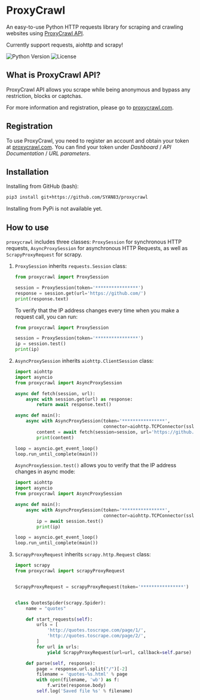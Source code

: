 # ProxyCrawl

An easy-to-use Python HTTP requests library for scraping and crawling websites using [ProxyCrawl API](https://proxycrawl.com).

Currently support requests, aiohttp and scrapy!

![Python Version](https://img.shields.io/pypi/pyversions/Django.svg)
![License](https://img.shields.io/github/license/mashape/apistatus.svg)

## What is ProxyCrawl API?

ProxyCrawl API allows you scrape while being anonymous and bypass any restriction, blocks or captchas. 

For more information and registration, please go to [proxycrawl.com](https://proxycrawl.com/).

## Registration

To use ProxyCrawl, you need to register an account and obtain your token at [proxycrawl.com](https://proxycrawl.com/). 
You can find your token under *Dashboard* / *API Documentation* / *URL parameters*.

## Installation

Installing from GitHub (bash):

```bash
pip3 install git+https://github.com/SYAN83/proxycrawl
```

Installing from PyPi is not available yet.

## How to use

`proxycrawl` includes three classes:
 `ProxySession` for synchronous HTTP requests, 
 `AsyncProxySession` for asynchronous HTTP Requests,
  as well as `ScrapyProxyRequest` for scrapy.
 
1. `ProxySession` inherits `requests.Session` class:

    ```python
    from proxycrawl import ProxySession
    
    session = ProxySession(token='****************')
    response = session.get(url='https://github.com/')
    print(response.text)
    ```
    
    To verify that the IP address changes every time when you make a request call, you can run:
    
    ```python
    from proxycrawl import ProxySession
    
    session = ProxySession(token='****************')
    ip = session.test()
    print(ip)
    ```

2. `AsyncProxySession` inherits `aiohttp.ClientSession` class:
    
    ```python
    import aiohttp
    import asyncio
    from proxycrawl import AsyncProxySession
    
    async def fetch(session, url):
        async with session.get(url) as response:
            return await response.text()
    
    async def main():
        async with AsyncProxySession(token='****************', 
                                     connector=aiohttp.TCPConnector(ssl=False)) as session:
            content = await fetch(session=session, url='https://github.com/')
            print(content)
    
    loop = asyncio.get_event_loop()
    loop.run_until_complete(main())
    ``` 
    
    `AsyncProxySession.test()` allows you to verify that the IP address changes in async mode:
    
    ```python
    import aiohttp
    import asyncio
    from proxycrawl import AsyncProxySession
 
    async def main():
        async with AsyncProxySession(token='****************', 
                                     connector=aiohttp.TCPConnector(ssl=False)) as session:
            ip = await session.test()
            print(ip)
    
    loop = asyncio.get_event_loop()
    loop.run_until_complete(main())
    ``` 

3. `ScrapyProxyRequest` inherits `scrapy.http.Request` class:
    
    ```python
    import scrapy
    from proxycrawl import scrapyProxyRequest
    

    ScrapyProxyRequest = scrapyProxyRequest(token='****************')
 
 
    class QuotesSpider(scrapy.Spider):
        name = "quotes"
    
        def start_requests(self):
            urls = [
                'http://quotes.toscrape.com/page/1/',
                'http://quotes.toscrape.com/page/2/',
            ]
            for url in urls:
                yield ScrapyProxyRequest(url=url, callback=self.parse)
    
        def parse(self, response):
            page = response.url.split("/")[-2]
            filename = 'quotes-%s.html' % page
            with open(filename, 'wb') as f:
                f.write(response.body)
            self.log('Saved file %s' % filename)
    ```

